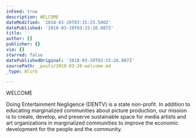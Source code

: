```yaml
---
inFeed: true
description: WELCOME
dateModified: '2018-03-20T03:15:25.500Z'
datePublished: '2018-03-20T03:15:26.087Z'
title: ''
author: []
publisher: {}
via: {}
starred: false
datePublishedOriginal: '2018-03-20T03:15:26.087Z'
sourcePath: _posts/2018-03-20-welcome.md
_type: Blurb

---
```

WELCOME

Doing Entertainment Negligence (DENTV) is a state non-profit. In addition to educating marginalized communities about picture production, our mission is to create, develop, and preserve sustainable space for media artists and art organizations in marginalized communities to improve the economic development for the people and the community.